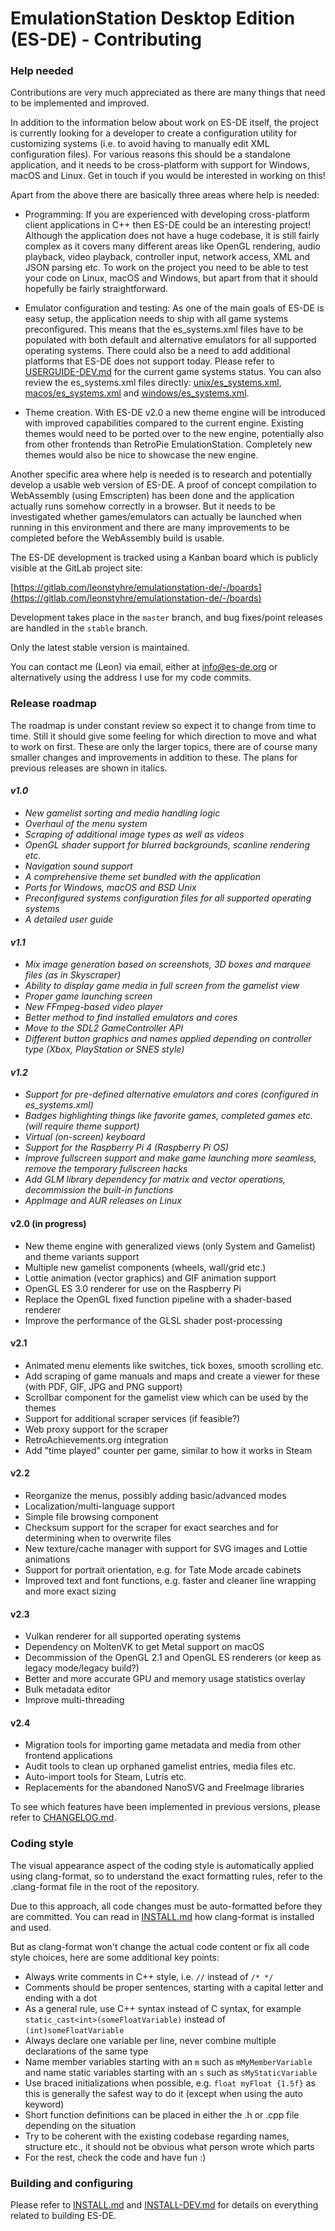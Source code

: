 # EmulationStation Desktop Edition (ES-DE) - Contributing

### Help needed

Contributions are very much appreciated as there are many things that need to be implemented and improved.

In addition to the information below about work on ES-DE itself, the project is currently looking for a developer to create a configuration utility for customizing systems (i.e. to avoid having to manually edit XML configuration files). For various reasons this should be a standalone application, and it needs to be cross-platform with support for Windows, macOS and Linux. Get in touch if you would be interested in working on this!

Apart from the above there are basically three areas where help is needed:

* Programming: If you are experienced with developing cross-platform client applications in C++ then ES-DE could be an interesting project! Although the application does not have a huge codebase, it is still fairly complex as it covers many different areas like OpenGL rendering, audio playback, video playback, controller input, network access, XML and JSON parsing etc. To work on the project you need to be able to test your code on Linux, macOS and Windows, but apart from that it should hopefully be fairly straightforward.

* Emulator configuration and testing: As one of the main goals of ES-DE is easy setup, the application needs to ship with all game systems preconfigured. This means that the es_systems.xml files have to be populated with both default and alternative emulators for all supported operating systems. There could also be a need to add additional platforms that ES-DE does not support today. Please refer to [USERGUIDE-DEV.md](USERGUIDE-DEV.md#supported-game-systems) for the current game systems status. You can also review the es_systems.xml files directly: [unix/es_systems.xml](resources/systems/unix/es_systems.xml), [macos/es_systems.xml](resources/systems/macos/es_systems.xml) and [windows/es_systems.xml](resources/systems/windows/es_systems.xml).

* Theme creation. With ES-DE v2.0 a new theme engine will be introduced with improved capabilities compared to the current engine. Existing themes would need to be ported over to the new engine, potentially also from other frontends than RetroPie EmulationStation. Completely new themes would also be nice to showcase the new engine.

Another specific area where help is needed is to research and potentially develop a usable web version of ES-DE. A proof of concept compilation to WebAssembly (using Emscripten) has been done and the application actually runs somehow correctly in a browser. But it needs to be investigated whether games/emulators can actually be launched when running in this environment and there are many improvements to be completed before the WebAssembly build is usable.

The ES-DE development is tracked using a Kanban board which is publicly visible at the GitLab project site:

[https://gitlab.com/leonstyhre/emulationstation-de/-/boards](https://gitlab.com/leonstyhre/emulationstation-de/-/boards)

Development takes place in the `master` branch, and bug fixes/point releases are handled in the `stable` branch.

Only the latest stable version is maintained.

You can contact me (Leon) via email, either at info@es-de.org or alternatively using the address I use for my code commits.

### Release roadmap

The roadmap is under constant review so expect it to change from time to time. Still it should give some feeling for which direction to move and what to work on first. These are only the larger topics, there are of course many smaller changes and improvements in addition to these. The plans for previous releases are shown in italics.

#### _v1.0_

* _New gamelist sorting and media handling logic_
* _Overhaul of the menu system_
* _Scraping of additional image types as well as videos_
* _OpenGL shader support for blurred backgrounds, scanline rendering etc._
* _Navigation sound support_
* _A comprehensive theme set bundled with the application_
* _Ports for Windows, macOS and BSD Unix_
* _Preconfigured systems configuration files for all supported operating systems_
* _A detailed user guide_

#### _v1.1_

* _Mix image generation based on screenshots, 3D boxes and marquee files (as in Skyscraper)_
* _Ability to display game media in full screen from the gamelist view_
* _Proper game launching screen_
* _New FFmpeg-based video player_
* _Better method to find installed emulators and cores_
* _Move to the SDL2 GameController API_
* _Different button graphics and names applied depending on controller type (Xbox, PlayStation or SNES style)_

#### _v1.2_

* _Support for pre-defined alternative emulators and cores (configured in es_systems.xml)_
* _Badges highlighting things like favorite games, completed games etc. (will require theme support)_
* _Virtual (on-screen) keyboard_
* _Support for the Raspberry Pi 4 (Raspberry Pi OS)_
* _Improve fullscreen support and make game launching more seamless, remove the temporary fullscreen hacks_
* _Add GLM library dependency for matrix and vector operations, decommission the built-in functions_
* _AppImage and AUR releases on Linux_

#### v2.0 (in progress)

* New theme engine with generalized views (only System and Gamelist) and theme variants support
* Multiple new gamelist components (wheels, wall/grid etc.)
* Lottie animation (vector graphics) and GIF animation support
* OpenGL ES 3.0 renderer for use on the Raspberry Pi
* Replace the OpenGL fixed function pipeline with a shader-based renderer
* Improve the performance of the GLSL shader post-processing

#### v2.1

* Animated menu elements like switches, tick boxes, smooth scrolling etc.
* Add scraping of game manuals and maps and create a viewer for these (with PDF, GIF, JPG and PNG support)
* Scrollbar component for the gamelist view which can be used by the themes
* Support for additional scraper services (if feasible?)
* Web proxy support for the scraper
* RetroAchievements.org integration
* Add "time played" counter per game, similar to how it works in Steam

#### v2.2

* Reorganize the menus, possibly adding basic/advanced modes
* Localization/multi-language support
* Simple file browsing component
* Checksum support for the scraper for exact searches and for determining when to overwrite files
* New texture/cache manager with support for SVG images and Lottie animations
* Support for portrait orientation, e.g. for Tate Mode arcade cabinets
* Improved text and font functions, e.g. faster and cleaner line wrapping and more exact sizing

#### v2.3

* Vulkan renderer for all supported operating systems
* Dependency on MoltenVK to get Metal support on macOS
* Decommission of the OpenGL 2.1 and OpenGL ES renderers (or keep as legacy mode/legacy build?)
* Better and more accurate GPU and memory usage statistics overlay
* Bulk metadata editor
* Improve multi-threading

#### v2.4

* Migration tools for importing game metadata and media from other frontend applications
* Audit tools to clean up orphaned gamelist entries, media files etc.
* Auto-import tools for Steam, Lutris etc.
* Replacements for the abandoned NanoSVG and FreeImage libraries

To see which features have been implemented in previous versions, please refer to [CHANGELOG.md](CHANGELOG.md).

### Coding style

The visual appearance aspect of the coding style is automatically applied using clang-format, so to understand the exact formatting rules, refer to the .clang-format file in the root of the repository.

Due to this approach, all code changes must be auto-formatted before they are committed. You can read in [INSTALL.md](INSTALL.md#using-clang-format-for-automatic-code-formatting) how clang-format is installed and used.

But as clang-format won't change the actual code content or fix all code style choices, here are some additional key points:

* Always write comments in C++ style, i.e. `//` instead of `/* */`
* Comments should be proper sentences, starting with a capital letter and ending with a dot
* As a general rule, use C++ syntax instead of C syntax, for example `static_cast<int>(someFloatVariable)` instead of `(int)someFloatVariable`
* Always declare one variable per line, never combine multiple declarations of the same type
* Name member variables starting with an `m` such as `mMyMemberVariable` and name static variables starting with an `s` such as `sMyStaticVariable`
* Use braced initializations when possible, e.g. `float myFloat {1.5f}` as this is generally the safest way to do it (except when using the auto keyword)
* Short function definitions can be placed in either the .h or .cpp file depending on the situation
* Try to be coherent with the existing codebase regarding names, structure etc., it should not be obvious what person wrote which parts
* For the rest, check the code and have fun :)

### Building and configuring

Please refer to [INSTALL.md](INSTALL.md) and [INSTALL-DEV.md](INSTALL-DEV.md) for details on everything related to building ES-DE.
